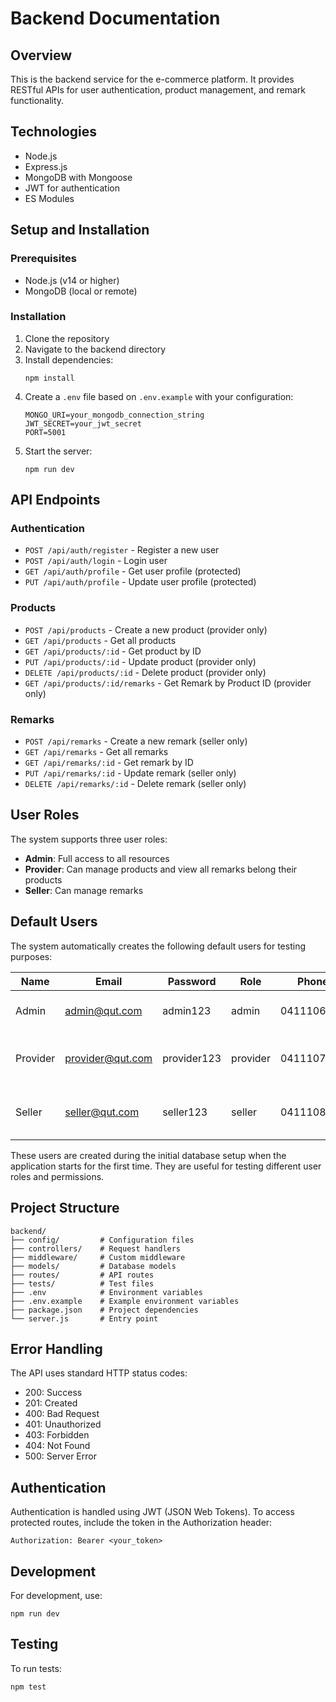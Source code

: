 # Backend Documentation

## Overview
This is the backend service for the e-commerce platform. It provides RESTful APIs for user authentication, product management, and remark functionality.

## Technologies
- Node.js
- Express.js
- MongoDB with Mongoose
- JWT for authentication
- ES Modules

## Setup and Installation

### Prerequisites
- Node.js (v14 or higher)
- MongoDB (local or remote)

### Installation
1. Clone the repository
2. Navigate to the backend directory
3. Install dependencies:
   ```
   npm install
   ```
4. Create a `.env` file based on `.env.example` with your configuration:
   ```
   MONGO_URI=your_mongodb_connection_string
   JWT_SECRET=your_jwt_secret
   PORT=5001
   ```
5. Start the server:
   ```
   npm run dev
   ```

## API Endpoints

### Authentication
- `POST /api/auth/register` - Register a new user
- `POST /api/auth/login` - Login user
- `GET /api/auth/profile` - Get user profile (protected)
- `PUT /api/auth/profile` - Update user profile (protected)

### Products
- `POST /api/products` - Create a new product (provider only)
- `GET /api/products` - Get all products
- `GET /api/products/:id` - Get product by ID
- `PUT /api/products/:id` - Update product (provider only)
- `DELETE /api/products/:id` - Delete product (provider only)
- `GET /api/products/:id/remarks` - Get Remark by Product ID (provider only)

### Remarks
- `POST /api/remarks` - Create a new remark (seller only)
- `GET /api/remarks` - Get all remarks
- `GET /api/remarks/:id` - Get remark by ID
- `PUT /api/remarks/:id` - Update remark (seller only)
- `DELETE /api/remarks/:id` - Delete remark (seller only)

## User Roles
The system supports three user roles:
- **Admin**: Full access to all resources
- **Provider**: Can manage products and view all remarks belong their products
- **Seller**: Can manage remarks

## Default Users
The system automatically creates the following default users for testing purposes:

| Name | Email | Password | Role | Phone | Description |
|------|-------|----------|------|-------|-------------|
| Admin | admin@qut.com | admin123 | admin | 0411106666 | Full access to all resources |
| Provider | provider@qut.com | provider123 | provider | 0411107777 | Can create and manage products |
| Seller | seller@qut.com | seller123 | seller | 0411108888 | Can create and manage remarks |

These users are created during the initial database setup when the application starts for the first time. They are useful for testing different user roles and permissions.

## Project Structure
```
backend/
├── config/         # Configuration files
├── controllers/    # Request handlers
├── middleware/     # Custom middleware
├── models/         # Database models
├── routes/         # API routes
├── tests/          # Test files
├── .env            # Environment variables
├── .env.example    # Example environment variables
├── package.json    # Project dependencies
└── server.js       # Entry point
```

## Error Handling
The API uses standard HTTP status codes:
- 200: Success
- 201: Created
- 400: Bad Request
- 401: Unauthorized
- 403: Forbidden
- 404: Not Found
- 500: Server Error

## Authentication
Authentication is handled using JWT (JSON Web Tokens). To access protected routes, include the token in the Authorization header:
```
Authorization: Bearer <your_token>
```

## Development
For development, use:
```
npm run dev
```

## Testing
To run tests:
```
npm test
```


